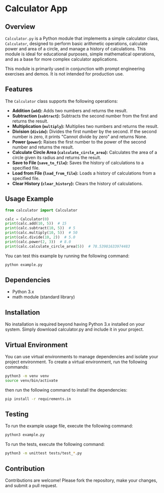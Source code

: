 # Calculator App

## Overview

`Calculator.py` is a Python module that implements a simple calculator class, `Calculator`, designed to perform basic arithmetic operations, calculate power and area of a circle, and manage a history of calculations. This module is ideal for educational purposes, simple mathematical operations, and as a base for more complex calculator applications.

This module is primarily used in conjunction with prompt engineering exercises and demos. It is not intended for production use.

## Features

The `Calculator` class supports the following operations:

- **Addition (`add`):** Adds two numbers and returns the result.
- **Subtraction (`subtract`):** Subtracts the second number from the first and returns the result.
- **Multiplication (`multiply`):** Multiplies two numbers and returns the result.
- **Division (`divide`):** Divides the first number by the second. If the second number is zero, it prints "Cannot divide by zero" and returns None.
- **Power (`power`):** Raises the first number to the power of the second number and returns the result.
- **Calculate Circle Area (`calculate_circle_area`):** Calculates the area of a circle given its radius and returns the result.
- **Save to File (`save_to_file`):** Saves the history of calculations to a specified file.
- **Load from File (`load_from_file`):** Loads a history of calculations from a specified file.
- **Clear History (`clear_history`):** Clears the history of calculations.

## Usage Example

```python
from calculator import Calculator

calc = Calculator(0)
print(calc.add(10, 5))  # 15
print(calc.subtract(10, 5))  # 5
print(calc.multiply(10, 5))  # 50
print(calc.divide(10, 2))  # 5.0
print(calc.power(2, 3))  # 8.0
print(calc.calculate_circle_area(5))  # 78.53981633974483
```

You can test this example by running the following command:

```bash
python example.py
```

## Dependencies

- Python 3.x
- math module (standard library)

## Installation

No installation is required beyond having Python 3.x installed on your system. Simply download calculator.py and include it in your project.

## Virtual Environment

You can use virtual environments to manage dependencies and isolate your project environment. To create a virtual environment, run the following commands:

```bash
python3 -m venv venv
source venv/bin/activate
```

then run the following command to install the dependencies:

```bash
pip install -r requirements.in
```

## Testing

To run the example usage file, execute the following command:

```bash
python3 example.py
```

To run the tests, execute the following command:

```bash
python3 -m unittest tests/test_*.py
```

## Contribution

Contributions are welcome! Please fork the repository, make your changes, and submit a pull request.

